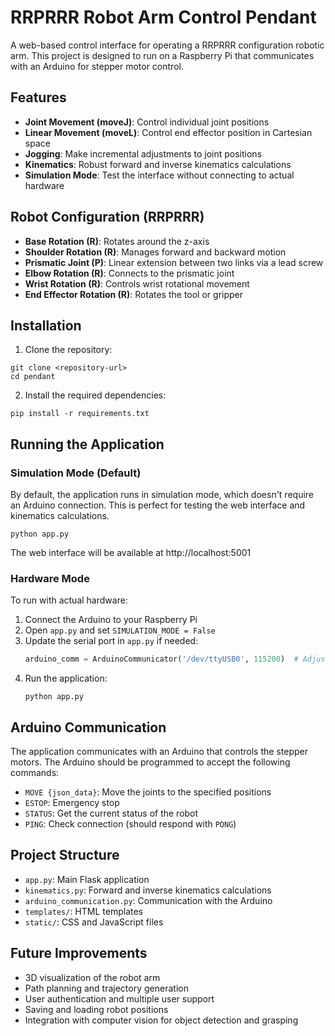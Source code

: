 # RRPRRR Robot Arm Control Pendant

A web-based control interface for operating a RRPRRR configuration robotic arm. This project is designed to run on a Raspberry Pi that communicates with an Arduino for stepper motor control.

## Features

- **Joint Movement (moveJ)**: Control individual joint positions
- **Linear Movement (moveL)**: Control end effector position in Cartesian space
- **Jogging**: Make incremental adjustments to joint positions
- **Kinematics**: Robust forward and inverse kinematics calculations
- **Simulation Mode**: Test the interface without connecting to actual hardware

## Robot Configuration (RRPRRR)

- **Base Rotation (R)**: Rotates around the z-axis
- **Shoulder Rotation (R)**: Manages forward and backward motion
- **Prismatic Joint (P)**: Linear extension between two links via a lead screw
- **Elbow Rotation (R)**: Connects to the prismatic joint
- **Wrist Rotation (R)**: Controls wrist rotational movement
- **End Effector Rotation (R)**: Rotates the tool or gripper

## Installation

1. Clone the repository:
```
git clone <repository-url>
cd pendant
```

2. Install the required dependencies:
```
pip install -r requirements.txt
```

## Running the Application

### Simulation Mode (Default)

By default, the application runs in simulation mode, which doesn't require an Arduino connection. This is perfect for testing the web interface and kinematics calculations.

```
python app.py
```

The web interface will be available at http://localhost:5001

### Hardware Mode

To run with actual hardware:

1. Connect the Arduino to your Raspberry Pi
2. Open `app.py` and set `SIMULATION_MODE = False`
3. Update the serial port in `app.py` if needed:
   ```python
   arduino_comm = ArduinoCommunicator('/dev/ttyUSB0', 115200)  # Adjust port as needed
   ```
4. Run the application:
   ```
   python app.py
   ```

## Arduino Communication

The application communicates with an Arduino that controls the stepper motors. The Arduino should be programmed to accept the following commands:

- `MOVE {json_data}`: Move the joints to the specified positions
- `ESTOP`: Emergency stop
- `STATUS`: Get the current status of the robot
- `PING`: Check connection (should respond with `PONG`)

## Project Structure

- `app.py`: Main Flask application
- `kinematics.py`: Forward and inverse kinematics calculations
- `arduino_communication.py`: Communication with the Arduino
- `templates/`: HTML templates
- `static/`: CSS and JavaScript files

## Future Improvements

- 3D visualization of the robot arm
- Path planning and trajectory generation
- User authentication and multiple user support
- Saving and loading robot positions
- Integration with computer vision for object detection and grasping
